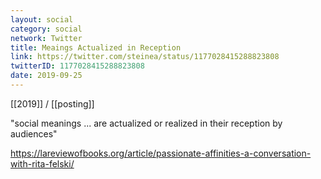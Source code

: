 ```yaml
---
layout: social
category: social
network: Twitter
title: Meaings Actualized in Reception
link: https://twitter.com/steinea/status/1177028415288823808
twitterID: 1177028415288823808
date: 2019-09-25
---
```


[[2019]] / [[posting]]

"social meanings ... are actualized or realized in their reception by audiences"

<https://lareviewofbooks.org/article/passionate-affinities-a-conversation-with-rita-felski/>

